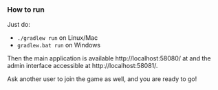 ### How to run
Just do:
 - `./gradlew run` on Linux/Mac
 - `gradlew.bat run` on Windows

Then the main application is available http://localhost:58080/ at and the admin interface accessible at http://localhost:58081/.

Ask another user to join the game as well, and you are ready to go!
